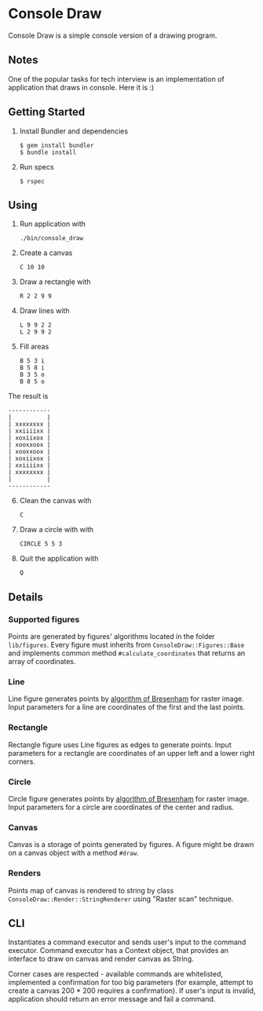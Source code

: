 # Console Draw

Console Draw is a simple console version of a drawing program.

## Notes

One of the popular tasks for tech interview is an implementation of application that draws in console. Here it is :)

## Getting Started

1. Install Bundler and dependencies

       $ gem install bundler
       $ bundle install

2. Run specs

       $ rspec

## Using

1. Run application with

       ./bin/console_draw

2. Create a canvas

       C 10 10

3. Draw a rectangle with

       R 2 2 9 9

4. Draw lines with

       L 9 9 2 2
       L 2 9 9 2

5. Fill areas

       B 5 3 i
       B 5 8 i
       B 3 5 o
       B 8 5 o

The result is

    ------------
    |          |
    | xxxxxxxx |
    | xxiiiixx |
    | xoxiixox |
    | xooxxoox |
    | xooxxoox |
    | xoxiixox |
    | xxiiiixx |
    | xxxxxxxx |
    |          |
    ------------

6. Clean the canvas with

       C

7. Draw a circle with with

       CIRCLE 5 5 3

8. Quit the application with

       Q


## Details

### Supported figures

Points are generated by figures' algorithms located in the folder `lib/figures`. Every figure must inherits from `ConsoleDraw::Figures::Base` and implements common method `#calculate_coordinates` that returns an array of coordinates.

### Line

Line figure generates points by [algorithm of Bresenham](https://en.wikipedia.org/wiki/Bresenham%27s_line_algorithm) for raster image. Input parameters for a line are coordinates of the first and the last points.

### Rectangle

Rectangle figure uses Line figures as edges to generate points. Input parameters for a rectangle are coordinates of an upper left and a lower right corners.

### Circle

Circle figure generates points by [algorithm of Bresenham](https://en.wikipedia.org/wiki/Bresenham%27s_line_algorithm) for raster image. Input parameters for a circle are coordinates of the center and radius.

### Canvas

Canvas is a storage of points generated by figures. A figure might be drawn on a canvas object with a method `#draw`.

### Renders

Points map of canvas is rendered to string by class `ConsoleDraw::Render::StringRenderer` using "Raster scan" technique.

## CLI

Instantiates a command executor and sends user's input to the command executor. Command executor has a Context object, that provides an interface to draw on canvas and render canvas as String.

Corner cases are respected - available commands are whitelisted, implemented a confirmation for too big parameters (for example, attempt to create a canvas 200 * 200 requires a confirmation). If user's input is invalid, application should return an error message and fail a command.
